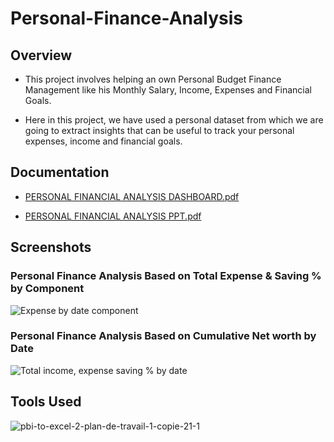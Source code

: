 # Personal-Finance-Analysis




## Overview

 - This project involves helping an own Personal Budget Finance Management like his Monthly Salary, Income, Expenses and Financial Goals. 

 - Here in this project, we have used a personal dataset from which we are going to extract insights that can be useful to track your personal expenses, income and financial goals.

 


## Documentation
 - [PERSONAL FINANCIAL ANALYSIS  DASHBOARD.pdf](https://github.com/Tank619/Personal-Finance-Analysis/files/11145060/PERSONAL.FINANCIAL.ANALYSIS.DASHBOARD.pdf)

 
 - [PERSONAL FINANCIAL ANALYSIS  PPT.pdf](https://github.com/Tank619/Personal-Finance-Analysis/files/11145061/PERSONAL.FINANCIAL.ANALYSIS.PPT.pdf)








## Screenshots
### Personal Finance Analysis Based on Total Expense & Saving % by Component
![Expense by date   component](https://user-images.githubusercontent.com/71078584/229698274-294f258a-3fd4-4bd3-b5a4-765e1f8559ea.gif)


### Personal Finance Analysis Based on Cumulative Net worth by Date
![Total income, expense   saving % by date](https://user-images.githubusercontent.com/71078584/229698580-d24431de-46f3-4d67-8d32-b613b270fdd5.gif)




## Tools Used
![pbi-to-excel-2-plan-de-travail-1-copie-21-1](https://user-images.githubusercontent.com/71078584/229275014-bbb9fb64-d230-4b7b-ae7a-c141878110b7.png)
